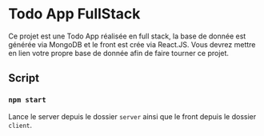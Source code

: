 # Todo App FullStack

Ce projet est une Todo App réalisée en full stack, la base de donnée est générée via MongoDB et le front est crée via React.JS. Vous devrez mettre en lien votre propre base de donnée afin de faire tourner ce projet.

## Script

### `npm start`

Lance le server depuis le dossier `server` ainsi que le front depuis le dossier `client`.
